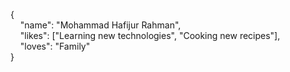 {  
&nbsp;&nbsp;&nbsp;&nbsp;"name": "Mohammad Hafijur Rahman",  
&nbsp;&nbsp;&nbsp;&nbsp;"likes": ["Learning new technologies", "Cooking new recipes"],  
&nbsp;&nbsp;&nbsp;&nbsp;"loves": "Family"  
}
